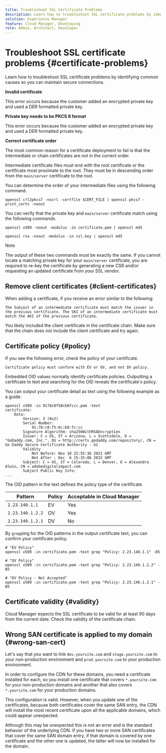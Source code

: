 ```yaml
---
title: Troubleshoot SSL Certificate Problems
description: Learn how to troubleshoot SSL certificate problems by identifying common causes so you can maintain secure connections.
solution: Experience Manager
feature: Cloud Manager, Developing
role: Admin, Architect, Developer
---
```


# Troubleshoot SSL certificate problems {#certificate-problems}

Learn how to troubleshoot SSL certificate problems by identifying common causes so you can maintain secure connections.


**Invalid certificate**

This error occurs because the customer added an encrypted private key and used a DER formatted private key. 

**Private key needs to be PKCS 8 format**

This error occurs because the customer added an encrypted private key and used a DER formatted private key. 

**Correct certificate order**

The most common reason for a certificate deployment to fail is that the intermediate or chain certificates are not in the correct order.

Intermediate certificate files must end with the root certificate or the certificate most proximate to the root. They must be in descending order from the `main/server` certificate to the root. 

You can determine the order of your intermediate files using the following command.

```shell
openssl crl2pkcs7 -nocrl -certfile $CERT_FILE | openssl pkcs7 -print_certs -noout
```

You can verify that the private key and `main/server` certificate match using the following commands.

```shell
openssl x509 -noout -modulus -in certificate.pem | openssl md5
```

```shell
openssl rsa -noout -modulus -in ssl.key | openssl md5
```

>[!NOTE]
>
>The output of these two commands must be exactly the same. If you cannot locate a matching private key for your `main/server` certificate, you are required to re-key the certificate by generating a new CSR and/or requesting an updated certificate from your SSL vendor.

## Remove client certificates {#client-certificates}

When adding a certificate, if you receive an error similar to the following:

```text
The Subject of an intermediate certificate must match the issuer in the previous certificate. The SKI of an intermediate certificate must match the AKI of the previous certificate.
```

You likely included the client certificate in the certificate chain. Make sure that the chain does not include the client certificate and try again.

## Certificate policy {#policy}

If you see the following error, check the policy of your certificate.

```text
Certificate policy must conform with EV or OV, and not DV policy.
```

Embedded OID values normally identify certificate policies. Outputting a certificate to text and searching for the OID reveals the certificate's policy.

You can output your certificate detail as text using the following example as a guide.

```text
openssl x509 -in 9178c0f58cb8fccc.pem -text
certificate:
    Data:
        Version: 3 (0x2)
        Serial Number:
            91:78:c0:f5:8c:b8:fc:cc
        Signature Algorithm: sha256WithRSAEncryption
        Issuer: C = US, ST = Arizona, L = Scottsdale, O = "GoDaddy.com, Inc.", OU = http://certs.godaddy.com/repository/, CN = Go Daddy Secure Certificate Authority - G2
        Validity
            Not Before: Nov 10 22:55:36 2021 GMT
            Not After : Dec  6 15:35:06 2022 GMT
        Subject: C = US, ST = Colorado, L = Denver, O = Alexandra Alwin, CN = adobedigitalimpact.com
        Subject Public Key Info:
...
```

The OID pattern in the text defines the policy type of the certificate.

|Pattern|Policy|Acceptable in Cloud Manager|
|---|---|---|
|`2.23.140.1.1`|EV|Yes|
|`2.23.140.1.2.2`|OV|Yes|
|`2.23.140.1.2.1`|DV|No|

By `grep`ping for the OID patterns in the output certificate text, you can confirm your certificate policy.

```shell
# "EV Policy"
openssl x509 -in certificate.pem -text grep "Policy: 2.23.140.1.1" -B5

# "OV Policy"
openssl x509 -in certificate.pem -text grep "Policy: 2.23.140.1.2.2" -B5

# "DV Policy - Not Accepted"
openssl x509 -in certificate.pem -text grep "Policy: 2.23.140.1.2.1" -B5
```

## Certificate validity {#validity}

Cloud Manager expects the SSL certificate to be valid for at least 90 days from the current date. Check the validity of the certificate chain.

## Wrong SAN certificate is applied to my domain {#wrong-san-cert}

Let's say that you want to link `dev.yoursite.com` and `stage.yoursite.com` to your non-production environment and `prod.yoursite.com` to your production environment.

In order to configure the CDN for these domains, you need a certificate installed for each, so you install one certificate that covers `*.yoursite.com` for your non-production domains and another that also covers `*.yoursite.com` for your production domains.

This configuration is valid. However, when you update one of the certificates, because both certificates cover the same SAN entry, the CDN will install the most recent certificate upon all the applicable domains, which could appear unexpected.

Although this may be unexpected this is not an error and is the standard behavior of the underlying CDN. If you have two or more SAN certificates that cover the same SAN domain entry, if that domain is covered by one certificate and the other one is updated, the latter will now be installed for the domain.
